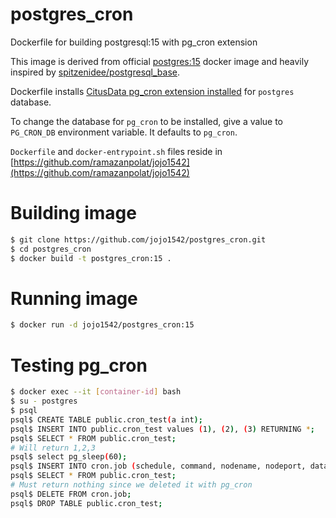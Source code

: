 # postgres_cron
Dockerfile for building postgresql:15 with pg_cron extension

This image is derived from official [postgres:15](https://hub.docker.com/_/postgres) docker image and heavily inspired by [spitzenidee/postgresql_base](https://github.com/spitzenidee/postgresql_base).

Dockerfile installs [CitusData pg_cron extension installed](https://github.com/citusdata/pg_cron) for `postgres` database.

To change the database for `pg_cron` to be installed, give a value to `PG_CRON_DB` environment variable. It defaults to `pg_cron`.

`Dockerfile` and `docker-entrypoint.sh` files reside in [https://github.com/ramazanpolat/jojo1542](https://github.com/ramazanpolat/jojo1542)


# Building image

```sh
$ git clone https://github.com/jojo1542/postgres_cron.git
$ cd postgres_cron
$ docker build -t postgres_cron:15 .
```

# Running image

```sh
$ docker run -d jojo1542/postgres_cron:15
```

# Testing pg_cron

```sh
$ docker exec --it [container-id] bash
$ su - postgres
$ psql
psql$ CREATE TABLE public.cron_test(a int);
psql$ INSERT INTO public.cron_test values (1), (2), (3) RETURNING *;
psql$ SELECT * FROM public.cron_test;
# Will return 1,2,3
psql$ select pg_sleep(60);
psql$ INSERT INTO cron.job (schedule, command, nodename, nodeport, database, username) VALUES ('* * * * *', $$DELETE FROM public.cron_test;$$, '', 5432, 'postgres', 'postgres') RETURNING jobid;
psql$ SELECT * FROM public.cron_test;
# Must return nothing since we deleted it with pg_cron
psql$ DELETE FROM cron.job;
psql$ DROP TABLE public.cron_test;
```